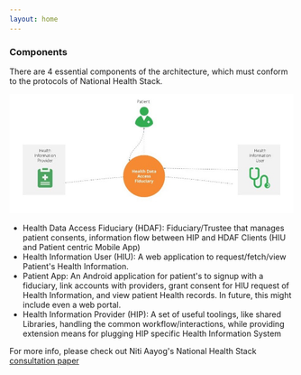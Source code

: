 ```yaml
---
layout: home
---
```


### Components
There are 4 essential components of the architecture, which must conform to the protocols of National Health Stack.

![Components of the Architecture](../images/ProjectEKA-Simplified-Arch.jpg)

- Health Data Access Fiduciary (HDAF): Fiduciary/Trustee that manages patient consents, information flow between HIP and HDAF Clients (HIU and Patient centric Mobile App)
- Health Information User (HIU): A web application to request/fetch/view Patient's Health Information. 
- Patient App: An Android application for patient's to signup with a fiduciary, link accounts with providers, grant consent for HIU request of Health Information, and view patient Health records. In future, this might include even a web portal. 
- Health Information Provider (HIP): A set of useful toolings, like shared Libraries, handling the common workflow/interactions, while providing extension means for plugging HIP specific Health Information System


For more info, please check out Niti Aayog's National Health Stack [consultation paper](https://niti.gov.in/writereaddata/files/document_publication/NHS-Strategy-and-Approach-Document-for-consultation.pdf)
